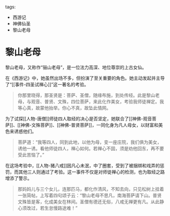 tags:
  - 西游记
  - 神佛仙圣
  - 黎山老母

# 黎山老母

黎山老母，又称作“骊山老母”，是一位法力高深、地位尊崇的上古女仙。

在《西游记》中，她虽然出场不多，但扮演了至关重要的角色。她主动发起并主导了“[[事件-四圣试禅心]]”这一著名的考验。

> 你那里晓得，那圣贤是：菩萨、圣僧，随缘布施，到处传经。此是黎山老母，与观音、普贤、文殊，四位菩萨，来此化作美女，考验我师徒禅定。我等心真，故蒙他抬举。你心不真，故坠此情网。

为了试探[[人物-唐僧]]师徒四人取经的决心是否坚定，她联合了[[神佛-观音菩萨]]、[[神佛-文殊菩萨]]、[[神佛-普贤菩萨]]，一同化身为凡人母女，以财富和美色来诱惑他们。

> 菩萨道：“我等四人，同到此地，以他为母，变一座庄院，我们俱为美女，诱他一诱。看他师徒四人，禅心如何。若禅心不固，须是劝他回东，再不要受此苦恼了。”

在这场考验中，[[人物-猪八戒]]因凡心未泯，中了圈套，受到了被捆绑和戏弄的惩罚，而其他三人则通过了考验。这一事件不仅是对师徒禅心的检测，也为取经之路增添了警示。

> 那妈妈儿与三个女儿，连那匹马，都化作清风，不知去向，只见松树上挂着一张简帖，上写着四句颂子云：“黎山老母不思凡，南海菩萨请下山。普贤文殊皆是客，化成美女在林间。圣僧有德还无俗，八戒无禅更有凡。从此静心须改过，若生怠慢路途难！”

